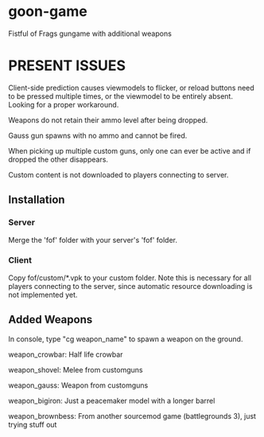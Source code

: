 # goon-game
Fistful of Frags gungame with additional weapons

# PRESENT ISSUES

Client-side prediction causes viewmodels to flicker, or reload buttons need to be pressed multiple times, or the viewmodel to be entirely absent. Looking for a proper workaround.

Weapons do not retain their ammo level after being dropped.

Gauss gun spawns with no ammo and cannot be fired.

When picking up multiple custom guns, only one can ever be active and if dropped the other disappears.

Custom content is not downloaded to players connecting to server.

## Installation

### Server
Merge the 'fof' folder with your server's 'fof' folder.

### Client
Copy fof/custom/*.vpk to your custom folder. Note this is necessary for all players connecting to the server, since automatic resource downloading is not implemented yet.

## Added Weapons

In console, type "cg weapon_name" to spawn a weapon on the ground.

weapon_crowbar: Half life crowbar

weapon_shovel: Melee from customguns

weapon_gauss: Weapon from customguns

weapon_bigiron: Just a peacemaker model with a longer barrel

weapon_brownbess: From another sourcemod game (battlegrounds 3), just trying stuff out

